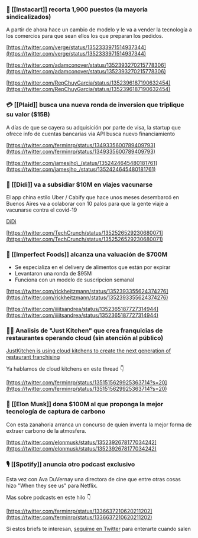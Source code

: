 ### 🥕 [[Instacart]] recorta 1,900 puestos (la mayoría sindicalizados)

A partir de ahora hace un cambio de modelo y le va a vender la tecnología a los comercios para que sean ellos los que preparan los pedidos.

[](https://twitter.com/verge/status/1352333971514937344)[https://twitter.com/verge/status/1352333971514937344](https://twitter.com/verge/status/1352333971514937344)

[](https://twitter.com/adamconover/status/1352393270215778306)[https://twitter.com/adamconover/status/1352393270215778306](https://twitter.com/adamconover/status/1352393270215778306)

[](https://twitter.com/RepChuyGarcia/status/1352396187190632454)[https://twitter.com/RepChuyGarcia/status/1352396187190632454](https://twitter.com/RepChuyGarcia/status/1352396187190632454)

### 💳 [[Plaid]] busca una nueva ronda de inversion que triplique su valor ($15B)

A días de que se cayera su adquisición por parte de visa, la startup que ofrece info de cuentas bancarias via API busca nuevo financiamiento

[](https://twitter.com/ferminrp/status/1349335600789409793)[https://twitter.com/ferminrp/status/1349335600789409793](https://twitter.com/ferminrp/status/1349335600789409793)

[](https://twitter.com/jamesjho_/status/1352424645480181761)[https://twitter.com/jamesjho\_/status/1352424645480181761](https://twitter.com/jamesjho_/status/1352424645480181761)

### 🚕 [[Didi]] va a subsidiar $10M en viajes vacunarse

El app china estilo Uber / Cabify que hace unos meses desembarcó en Buenos Aires va a colaborar con 10 palos para que la gente viaje a vacunarse contra el covid-19

[DiDi](https://d.didiglobal.com/uN3GtIl?shareChannel=SMS&share_media=SMS)

[](https://twitter.com/TechCrunch/status/1352526529230680071)[https://twitter.com/TechCrunch/status/1352526529230680071](https://twitter.com/TechCrunch/status/1352526529230680071)

### 🥬 [[Imperfect Foods]] alcanza una valuación de $700M

-   Se especializa en el delivery de alimentos que están por expirar
-   Levantaron una ronda de $95M
-   Funciona con un modelo de suscripcion semanal

[](https://twitter.com/rickheitzmann/status/1352393355624374276)[https://twitter.com/rickheitzmann/status/1352393355624374276](https://twitter.com/rickheitzmann/status/1352393355624374276)

[](https://twitter.com/iiiitsandrea/status/1352365187727314944)[https://twitter.com/iiiitsandrea/status/1352365187727314944](https://twitter.com/iiiitsandrea/status/1352365187727314944)

### 👨‍🍳 Analisis de "Just Kitchen" que crea franquicias de restaurantes operando cloud (sin atención al público)

[JustKitchen is using cloud kitchens to create the next generation of restaurant franchising](https://techcrunch.com/2021/01/21/justkitchen-is-using-cloud-kitchens-to-create-the-next-generation-of-restaurant-franchising/)

Ya hablamos de cloud kitchens en este thread 👇

[](https://twitter.com/ferminrp/status/1351515629925363714?s=20)[https://twitter.com/ferminrp/status/1351515629925363714?s=20](https://twitter.com/ferminrp/status/1351515629925363714?s=20)

### 🌲 [[Elon Musk]] dona $100M al que proponga la mejor tecnología de captura de carbono

Con esta zanahoria arranca un concurso de quien inventa la mejor forma de extraer carbono de la atmosfera.

[](https://twitter.com/elonmusk/status/1352392678177034242)[https://twitter.com/elonmusk/status/1352392678177034242](https://twitter.com/elonmusk/status/1352392678177034242)

### 🎙️ [[Spotify]] anuncia otro podcast exclusivo

Esta vez con Ava DuVernay una directora de cine que entre otras cosas hizo "When they see us" para Netflix.

Mas sobre podcasts en este hilo 👇

[](https://twitter.com/ferminrp/status/1336637210620211202)[https://twitter.com/ferminrp/status/1336637210620211202](https://twitter.com/ferminrp/status/1336637210620211202)

Si estos briefs te interesan, [seguíme en Twitter](http://twitter.com/ferminrp) para enterarte cuando salen